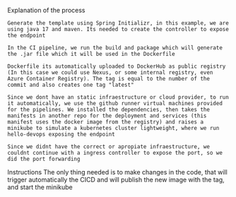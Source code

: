 Explanation of the process

    Generate the template using Spring Initializr, in this example, we are using java 17 and maven. Its needed to create the controller to expose the endpoint

    In the CI pipeline, we run the build and package which will generate the .jar file which it will be used in the Dockerfile

    Dockerfile its automatically uploaded to DockerHub as public registry (In this case we could use Nexus, or some internal registry, even Azure Container Registry). The tag is equal to the number of the commit and also creates one tag "latest"

    Since we dont have an static infraestructure or cloud provider, to run it automatically, we use the github runner virtual machines provided for the pipelines. We installed the dependencies, then takes the manifests in another repo for the deployment and services (this manifest uses the docker image from the registry) and raises a minikube to simulate a kubernetes cluster lightweight, where we run hello-devops exposing the endpoint

    Since we didnt have the correct or apropiate infraestructure, we couldnt continue with a ingress controller to expose the port, so we did the port forwarding

Instructions
The only thing needed is to make changes in the code, that will trigger automatically the CICD and will publish the new image with the tag, and start the minikube
